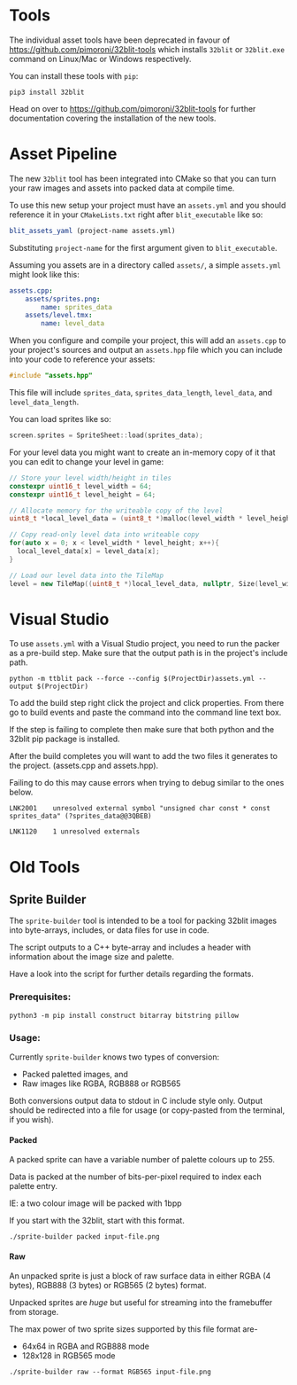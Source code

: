 # Tools

The individual asset tools have been deprecated in favour of https://github.com/pimoroni/32blit-tools which installs `32blit` or `32blit.exe` command on Linux/Mac or Windows respectively.

You can install these tools with `pip`:
```
pip3 install 32blit
```

Head on over to https://github.com/pimoroni/32blit-tools for further documentation covering the installation of the new tools.

# Asset Pipeline

The new `32blit` tool has been integrated into CMake so that you can turn your raw images and assets into packed data at compile time.

To use this new setup your project must have an `assets.yml` and you should reference it in your `CMakeLists.txt` right after `blit_executable` like so:

```cmake
blit_assets_yaml (project-name assets.yml)
```

Substituting `project-name` for the first argument given to `blit_executable`.

Assuming you assets are in a directory called `assets/`, a simple `assets.yml` might look like this:

```yml
assets.cpp:
    assets/sprites.png:
        name: sprites_data
    assets/level.tmx:
        name: level_data
```

When you configure and compile your project, this will add an `assets.cpp` to your project's sources and output an `assets.hpp` file which you can include into your code to reference your assets:

```c++
#include "assets.hpp"
```

This file will include `sprites_data`, `sprites_data_length`, `level_data`, and `level_data_length`.

You can load sprites like so:

```c++
screen.sprites = SpriteSheet::load(sprites_data);
```

For your level data you might want to create an in-memory copy of it that you can edit to change your level in game:

```c++
// Store your level width/height in tiles
constexpr uint16_t level_width = 64;
constexpr uint16_t level_height = 64;

// Allocate memory for the writeable copy of the level
uint8_t *local_level_data = (uint8_t *)malloc(level_width * level_height);

// Copy read-only level data into writeable copy
for(auto x = 0; x < level_width * level_height; x++){
  local_level_data[x] = level_data[x];
}

// Load our level data into the TileMap
level = new TileMap((uint8_t *)local_level_data, nullptr, Size(level_width, level_height), screen.sprites);
```

# Visual Studio
To use `assets.yml` with a Visual Studio project, you need to run the packer as a pre-build step. Make sure that the output path is in the project's include path.
```
python -m ttblit pack --force --config $(ProjectDir)assets.yml --output $(ProjectDir)
```
To add the build step right click the project and click properties. From there go to build events and paste the command into the command line text box.

If the step is failing to complete then make sure that both python and the 32blit pip package is installed. 

After the build completes you will want to add the two files it generates to the project. (assets.cpp and assets.hpp).

Failing to do this may cause errors when trying to debug similar to the ones below.

`LNK2001	unresolved external symbol "unsigned char const * const sprites_data" (?sprites_data@@3QBEB)`

`LNK1120	1 unresolved externals`


# Old Tools

## Sprite Builder

The `sprite-builder` tool is intended to be a tool for packing 32blit images into byte-arrays, includes, or data files for use in code.

The script outputs to a C++ byte-array and includes a header with information about the image size and palette.

Have a look into the script for further details regarding the formats.

### Prerequisites:

``` shell
python3 -m pip install construct bitarray bitstring pillow
```

### Usage:

Currently `sprite-builder` knows two types of conversion:

- Packed paletted images, and
- Raw images like RGBA, RGB888 or RGB565

Both conversions output data to stdout in C include style only. Output should be redirected into a file for usage (or copy-pasted from the terminal, if you wish).

#### Packed

A packed sprite can have a variable number of palette colours up to 255.

Data is packed at the number of bits-per-pixel required to index each palette entry.

IE: a two colour image will be packed with 1bpp

If you start with the 32blit, start with this format.

``` shell
./sprite-builder packed input-file.png
```

#### Raw

An unpacked sprite is just a block of raw surface data
in either RGBA (4 bytes), RGB888 (3 bytes) or RGB565 (2 bytes) format.

Unpacked sprites are *huge* but useful for streaming into the framebuffer from storage.

The max power of two sprite sizes supported by this file format are-

- 64x64 in RGBA and RGB888 mode
- 128x128 in RGB565 mode

``` shell
./sprite-builder raw --format RGB565 input-file.png
```
